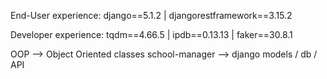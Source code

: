 End-User experience:
django==5.1.2 |
djangorestframework==3.15.2

Developer experience:
tqdm==4.66.5 | 
ipdb==0.13.13 |
faker==30.8.1

OOP --> Object Oriented classes
school-manager --> django models / db / API
